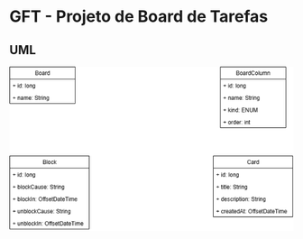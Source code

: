 # GFT - Projeto de Board de Tarefas

## UML
![](\images\GFT-Projeto-Board-de-tarefas.drawio.png "UML do Projeto")